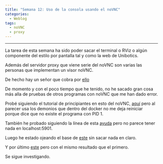 ```yaml
---
title: "Semana 12: Uso de la consola usando el noVNC"
categories:
  - Weblog
tags:
  - noVNC
  - proxy
---
```


---

La tarea de esta semana ha sido poder sacar el terminal o RViz o algún componente del estilo por pantalla tal y como la web de Unibotics.

Además del servidor proxy que viene serie del noVNC son varias las personas que implementan un visor noVNC. 

De hecho hay un señor que cobra por [ello](https://www.youtube.com/watch?v=DZpnhrMt01w)

De momento y con el poco tiempo que he tenido, no he sacado gran cosa más alla de pruebas de otros programas con noVNC que me han dado error.

Probé siguiendo el tutorial de principiantes en esto del noVNC, [aquí](https://www.digitalocean.com/community/tutorials/how-to-install-and-configure-vnc-on-ubuntu-22-04) pero al parecer usa los demonios que dentro del docker no me deja reiniciar porque dice que no existe el programa con PID 1.

También he probado siguiendo la línea de esta [ayuda](https://www.server-world.info/en/note?os=Ubuntu_22.04&p=desktop&f=8) pero no parece tener nada en localhost:5901.

Luego he estado ojeando el base de [este](https://hub.docker.com/r/fredblgr/ubuntu-novnc) sin sacar nada en claro.

Y por último [este](https://itnixpro.com/install-and-configure-vnc-server-on-ubuntu-22-04/) pero con el mismo resultado que el primero.

Se sigue investigando.

